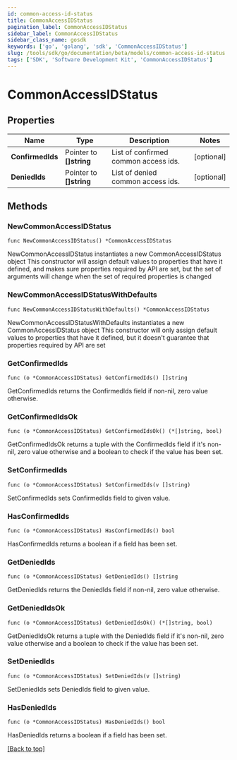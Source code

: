 ```yaml
---
id: common-access-id-status
title: CommonAccessIDStatus
pagination_label: CommonAccessIDStatus
sidebar_label: CommonAccessIDStatus
sidebar_class_name: gosdk
keywords: ['go', 'golang', 'sdk', 'CommonAccessIDStatus'] 
slug: /tools/sdk/go/documentation/beta/models/common-access-id-status
tags: ['SDK', 'Software Development Kit', 'CommonAccessIDStatus']
---
```


# CommonAccessIDStatus

## Properties

Name | Type | Description | Notes
------------ | ------------- | ------------- | -------------
**ConfirmedIds** | Pointer to **[]string** | List of confirmed common access ids. | [optional] 
**DeniedIds** | Pointer to **[]string** | List of denied common access ids. | [optional] 

## Methods

### NewCommonAccessIDStatus

`func NewCommonAccessIDStatus() *CommonAccessIDStatus`

NewCommonAccessIDStatus instantiates a new CommonAccessIDStatus object
This constructor will assign default values to properties that have it defined,
and makes sure properties required by API are set, but the set of arguments
will change when the set of required properties is changed

### NewCommonAccessIDStatusWithDefaults

`func NewCommonAccessIDStatusWithDefaults() *CommonAccessIDStatus`

NewCommonAccessIDStatusWithDefaults instantiates a new CommonAccessIDStatus object
This constructor will only assign default values to properties that have it defined,
but it doesn't guarantee that properties required by API are set

### GetConfirmedIds

`func (o *CommonAccessIDStatus) GetConfirmedIds() []string`

GetConfirmedIds returns the ConfirmedIds field if non-nil, zero value otherwise.

### GetConfirmedIdsOk

`func (o *CommonAccessIDStatus) GetConfirmedIdsOk() (*[]string, bool)`

GetConfirmedIdsOk returns a tuple with the ConfirmedIds field if it's non-nil, zero value otherwise
and a boolean to check if the value has been set.

### SetConfirmedIds

`func (o *CommonAccessIDStatus) SetConfirmedIds(v []string)`

SetConfirmedIds sets ConfirmedIds field to given value.

### HasConfirmedIds

`func (o *CommonAccessIDStatus) HasConfirmedIds() bool`

HasConfirmedIds returns a boolean if a field has been set.

### GetDeniedIds

`func (o *CommonAccessIDStatus) GetDeniedIds() []string`

GetDeniedIds returns the DeniedIds field if non-nil, zero value otherwise.

### GetDeniedIdsOk

`func (o *CommonAccessIDStatus) GetDeniedIdsOk() (*[]string, bool)`

GetDeniedIdsOk returns a tuple with the DeniedIds field if it's non-nil, zero value otherwise
and a boolean to check if the value has been set.

### SetDeniedIds

`func (o *CommonAccessIDStatus) SetDeniedIds(v []string)`

SetDeniedIds sets DeniedIds field to given value.

### HasDeniedIds

`func (o *CommonAccessIDStatus) HasDeniedIds() bool`

HasDeniedIds returns a boolean if a field has been set.


[[Back to top]](#) 


